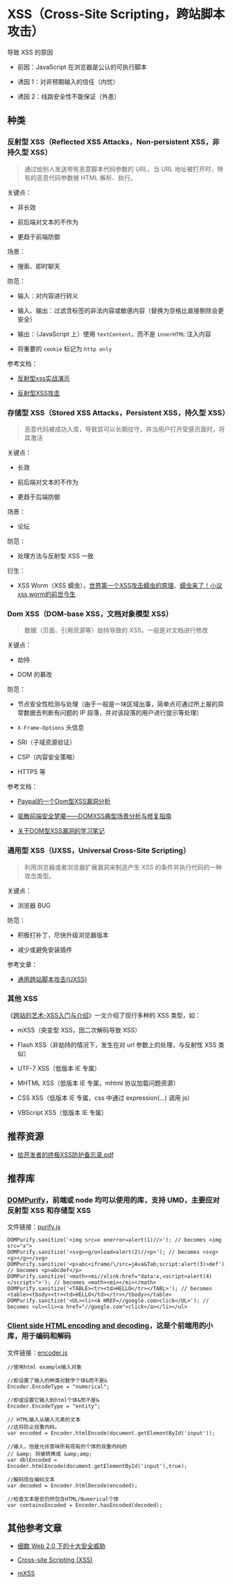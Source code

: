 # XSS（Cross-Site Scripting，跨站脚本攻击）

导致 XSS 的原因

* 前因：JavaScript 在浏览器是公认的可执行脚本

* 诱因 1：对非预期输入的信任（内忧）

* 诱因 2：线路安全性不能保证（外患）

## 种类

### 反射型 XSS（Reflected XSS Attacks，Non-persistent XSS，非持久型 XSS）

> 通过给别人发送带有恶意脚本代码参数的 URL，当 URL 地址被打开时，特有的恶意代码参数被 HTML 解析、执行。

关键点：

* 非长效

* 前后端对文本的不作为

* 更趋于前端防御

场景：

* 搜索、即时聊天

防范：

* 输入：对内容进行转义

* 输入、输出：过滤含标签的非法内容或敏感内容（替换为空格比直接剔除会更安全）

* 输出：（JavaScript 上）使用 `textContent`，而不是 `innerHTML` 注入内容

* 将重要的 `cookie` 标记为 `http only`

参考文档：

* [反射型xss实战演示](http://netsecurity.51cto.com/art/201311/417201.htm)

* [反射型XSS攻击](http://blog.163.com/biaoxiaoqun@126/blog/static/376791602014718103941487/)

### 存储型 XSS（Stored XSS Attacks，Persistent XSS，持久型 XSS）

> 恶意代码被成功入库，导致其可以长期驻守，并当用户打开受感页面时，将其激活

关键点：

* 长效

* 前后端对文本的不作为

* 更趋于后端防御

场景：

* 论坛

防范：

* 处理方法与反射型 XSS 一致

衍生：

* XSS Worm（XSS 蠕虫），[世界第一个XSS攻击蠕虫的原理](http://netsecurity.51cto.com/art/201312/421917.htm)、[蠕虫来了！小议xss worm的前世今生](http://netsecurity.51cto.com/art/201305/395107.htm)

### Dom XSS（DOM-base XSS，文档对象模型 XSS）

> 数据（页面、引用资源等）劫持导致的 XSS，一般是对文档进行修改

关键点：

* 劫持

* DOM 的慕改

防范：

* 节点安全性检测与处理（由于一般是一块区域出事，简单点可通过所上报的异常数据去判断有问题的 IP 段落，并对该段落的用户进行提示等处理）

* `X-Frame-Options` 头信息

* SRI（子域资源验证）

* CSP（内容安全策略）

* HTTPS 等

参考文档：

* [Paypal的一个Dom型XSS漏洞分析](http://www.freebuf.com/articles/web/29177.html)

* [驱散前端安全梦魇——DOMXSS典型场景分析与修复指南](https://security.tencent.com/index.php/blog/msg/107)

* [关于DOM型XSS漏洞的学习笔记](http://blog.csdn.net/ski_12/article/details/60468362)

### 通用型 XSS（UXSS，Universal Cross-Site Scripting）

> 利用浏览器或者浏览器扩展漏洞来制造产生 XSS 的条件并执行代码的一种攻击类型。

关键点：

* 浏览器 BUG

防范：

* 积极打补丁，尽快升级浏览器版本

* 减少或避免安装插件

参考文章：

* [通用跨站脚本攻击(UXSS)](http://www.91ri.org/10665.html)

### 其他 XSS

《[跨站的艺术-XSS入门与介绍](http://www.fooying.com/the-art-of-xss-1-introduction/)》一文介绍了现行多种的 XSS 类型，如：

* mXSS（突变型 XSS，因二次解码导致 XSS）

* Flash XSS（非劫持的情况下，发生在对 url 参数上的处理，与反射性 XSS 类似）

* UTF-7 XSS（低版本 IE 专属）

* MHTML XSS（低版本 IE 专属，mhtml 协议加载问题资源）

* CSS XSS（低版本 IE 专属，css 中通过 expression(...) 调用 js）

* VBScript XSS（低版本 IE 专属）

## 推荐资源

* [给开发者的终极XSS防护备忘录.pdf](http://blog.knownsec.com/wp-content/uploads/2014/07/%E7%BB%99%E5%BC%80%E5%8F%91%E8%80%85%E7%9A%84%E7%BB%88%E6%9E%81XSS%E9%98%B2%E6%8A%A4%E5%A4%87%E5%BF%98%E5%BD%95.pdf)

## 推荐库

### [DOMPurify](https://github.com/cure53/DOMPurify)，前端或 node 均可以使用的库，支持 UMD，主要应对反射型 XSS 和存储型 XSS

文件链接：[purify.js](https://raw.githubusercontent.com/cure53/DOMPurify/master/dist/purify.js)

```
DOMPurify.sanitize('<img src=x onerror=alert(1)//>'); // becomes <img src="x">
DOMPurify.sanitize('<svg><g/onload=alert(2)//<p>'); // becomes <svg><g></g></svg>
DOMPurify.sanitize('<p>abc<iframe/\/src=jAva&Tab;script:alert(3)>def'); // becomes <p>abcdef</p>
DOMPurify.sanitize('<math><mi//xlink:href="data:x,<script>alert(4)</script>">'); // becomes <math><mi></mi></math>
DOMPurify.sanitize('<TABLE><tr><td>HELLO</tr></TABL>'); // becomes <table><tbody><tr><td>HELLO</td></tr></tbody></table>
DOMPurify.sanitize('<UL><li><A HREF=//google.com>click</UL>'); // becomes <ul><li><a href="//google.com">click</a></li></ul>
```

### [Client side HTML encoding and decoding](https://www.strictly-software.com/htmlencode)，这是个前端用的小库，用于编码和解码

文件链接：[encoder.js](https://www.strictly-software.com/scripts/downloads/encoder.js)

```
//使用html example输入对象

//即设置了输入的种类对数字个体&而不是&
Encoder.EncodeType = "numerical";

//即或设置它输入到html个体&而不是&
Encoder.EncodeType = "entity";

// HTML输入从输入元素的文本
//这将防止双重内码。
var encoded = Encoder.htmlEncode(document.getElementById('input'));

//输入，但是允许意味所有现有的个体的双重内码的
// &amp; 将被转换成 &amp;amp;
var dblEncoded = Encoder.htmlEncode(document.getElementById('input'),true);

//解码现在编码文本
var decoded = Encoder.htmlDecode(encoded);

//检查文本是否仍然包含HTML/Numerical个体
var containsEncoded = Encoder.hasEncoded(decoded);
```

## 其他参考文章

* [细数 Web 2.0 下的十大安全威胁](http://blog.csdn.net/techweb/article/details/1936240)

* [Cross-site Scripting (XSS)](https://www.owasp.org/index.php/XSS)

* [mXSS](http://www.thespanner.co.uk/2014/05/06/mxss/)

